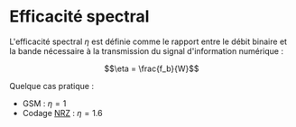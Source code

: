 # Efficacité spectral

L'efficacité spectral $\eta$ est définie comme le rapport entre le débit binaire et la bande nécessaire à la transmission du signal d'information numérique :

$$\eta = \frac{f_b}{W}$$

Quelque cas pratique :
- GSM : $\eta = 1$
- Codage [NRZ](Codage.md) : $\eta = 1.6$